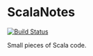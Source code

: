 ScalaNotes
==========

[![Build Status](https://travis-ci.org/FreekDB/JavaNotes.png)](https://travis-ci.org/FreekDB/JavaNotes)

Small pieces of Scala code.
